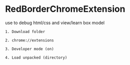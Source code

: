 # RedBorderChromeExtension
use to debug html/css and view/learn box model

    1. Download folder
    
    2. chrome://extensions
    
    3. Developer mode (on)
    
    4. Load unpacked (directory)

